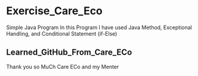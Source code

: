 # Exercise_Care_Eco
Simple Java Program
In this Program I have used Java Method, Exceptional Handling, and Conditional Statement (if-Else)

## Learned_GitHub_From_Care_ECo 
 Thank you so MuCh Care ECo and my Menter
